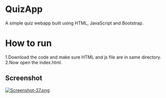 # QuizApp
A simple quiz webapp built using HTML, JavaScript and Bootstrap.

# How to run
1.Download the code and make sure HTML and js file are in same directory.
2.Now open the index.html.

## Screenshot
[![Screenshot-37.png](https://i.postimg.cc/N0VRWKY5/Screenshot-37.png)](https://postimg.cc/R373tVWB)
